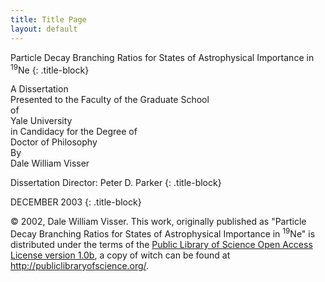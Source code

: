 ```yaml
---
title: Title Page
layout: default
---
```


Particle Decay Branching Ratios for States of Astrophysical Importance in <sup>19</sup>Ne
{: .title-block}

<div class="title-block">
A Dissertation <br/>
Presented to the Faculty of the Graduate School <br/>
of<br/>
Yale University <br />
in Candidacy for the Degree of <br />
Doctor of Philosophy
</div>

<div class="title-block">
By <br />
Dale William Visser
</div>

Dissertation Director: Peter D. Parker
{: .title-block}

DECEMBER 2003
{: .title-block}

© 2002, Dale William Visser. This work, originally published as "Particle 
Decay Branching Ratios for States of Astrophysical Importance in 
<sup>19</sup>Ne" is distributed under the terms of the [Public Library of 
Science Open Access License version 1.0b](/license/), 
a copy of witch can be found at http://publiclibraryofscience.org/.